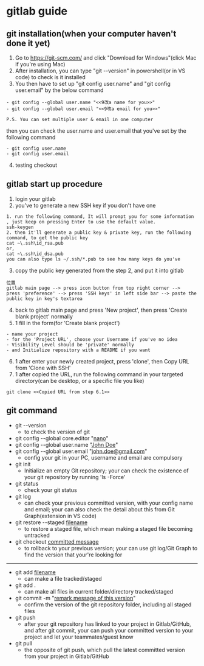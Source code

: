 # gitlab guide
## git installation(when your computer haven't done it yet)
1. Go to https://git-scm.com/ and click "Download for Windows"(click Mac if you're using Mac)
2. After installation, you can type "git --version" in powershell(or in VS code) to check is it installed
3. You then have to set up "git config user.name" and "git config user.email" by the below command
```
- git config --global user.name "<<9改a name for you>>"
- git config --global user.email "<<9改a email for you>>"

P.S. You can set multiple user & email in one computer
```
then you can check the user.name and user.email that you've set by the following command
```
- git config user.name
- git config user.email
```
4. testing checkout

## **gitlab start up procedure**
1. login your gitlab
2. you've to generate a new SSH key if you don't have one
```
1. run the following command, It will prompt you for some information , just keep on pressing Enter to use the default value.
ssh-keygen
2. then it'll generate a public key & private key, run the following command, to get the public key
cat ~\.ssh\id_rsa.pub
or,
cat ~\.ssh\id_dsa.pub
you can also type ls ~/.ssh/*.pub to see how many keys do you've
```
3. copy the public key generated from the step 2, and put it into gitlab
```
位置
gitlab main page --> press icon button from top right corner -->  press 'preference' --> press 'SSH keys' in left side bar --> paste the public key in key's textarea
```
4. back to gitlab main page and press 'New project', then press 'Create blank project' normally 
5. 1 fill in the form(for 'Create blank project')
```
- name your project
- for the 'Project URL', choose your Username if you've no idea
- Visibility Level should be 'private' normally
- and Initialize repository with a README if you want
```
6. 1 after enter your newly created project, press 'clone', then Copy URL from 'Clone with SSH'
7. 1 after copied the URL, run the following command in your targeted directory(can be desktop, or a specific file you like)
```
git clone <<Copied URL from step 6.1>>
```


## **git command**
- git --version
    - to check the version of git
- git config --global core.editor "<u>nano</u>"
- git config --global user.name "<u>John Doe</u>"
- git config --global user.email "<u>john.doe@gmail.com</u>"
    - config your git in your PC, username and email are compulsory
- git init
    - Initialize an empty Git repository; your can check the existence of your git repository by running 'ls -Force'
- git status
    - check your git status
- git log
    - can check your previous committed version, with your config name and email; your can also check the detail about this from Git Graph(extension in VS code)
- git restore --staged <u>filename</u>
    - to restore a staged file, which mean making a staged file becoming untracked
- git checkout <u>committed message</u>
    - to rollback to your previous version; your can use git log/Git Graph to find the version that your're looking for
---
- git add <u>filename</u>
    - can make a file tracked/staged
- git add .
    - can make all files in current folder/directory tracked/staged
- git commit -m "<u>remark message of this version</u>"
    - confirm the version of the git repository folder, including all staged files
- git push
    - after your git repository has linked to your project in Gitlab/GitHub, and after git commit, your can push your committed version to your project and let your teammates/guest know
- git pull
    - the opposite of git push, which pull the latest committed version from your project in Gitlab/GitHub